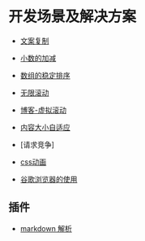 # 开发场景及解决方案

- [文案复制](./clipboard.md)
- [小数的加减](../decimal/arithmetic.ts)
- [数组的稳定排序](../algorithm/sort/array-sort.md)
- [无限滚动]()
- [博客-虚拟滚动](https://youthfighter.github.io/react-virtual-list/transform.html)
- [内容大小自适应](../package/components/fitted-box.vue)
- [请求竞争]

- [css动画](./animation.md)
- [谷歌浏览器的使用]()




## 插件
- [markdown 解析](https://github.com/markdown-it/markdown-it)
